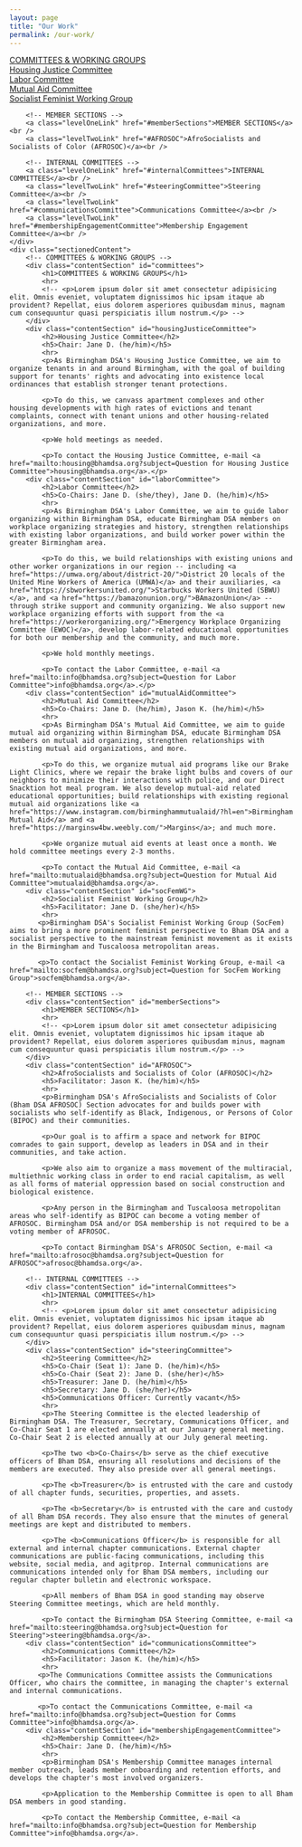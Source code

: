 ```yaml
---
layout: page
title: "Our Work"
permalink: /our-work/
---
```


<div class="mainContainer">
    <div class="scrollableSections">
        <!-- COMMITTEES & WORKING GROUPS -->
        <a class="levelOneLink" href="#committees">COMMITTEES & WORKING GROUPS</a><br />
        <a class="levelTwoLink" href="#housingJusticeCommittee">Housing Justice Committee</a><br />
        <a class="levelTwoLink" href="#laborCommittee">Labor Committee</a><br />
        <a class="levelTwoLink" href="#mutualAidCommittee">Mutual Aid Committee</a><br />
        <a class="levelTwoLink" href="#socFemWG">Socialist Feminist Working Group</a><br />

        <!-- MEMBER SECTIONS -->
        <a class="levelOneLink" href="#memberSections">MEMBER SECTIONS</a><br />
        <a class="levelTwoLink" href="#AFROSOC">AfroSocialists and Socialists of Color (AFROSOC)</a><br />

        <!-- INTERNAL COMMITTEES -->
        <a class="levelOneLink" href="#internalCommittees">INTERNAL COMMITTEES</a><br />
        <a class="levelTwoLink" href="#steeringCommittee">Steering Committee</a><br />
        <a class="levelTwoLink" href="#communicationsCommittee">Communications Committee</a><br />
        <a class="levelTwoLink" href="#membershipEngagementCommittee">Membership Engagement Committee</a><br />
    </div>
    <div class="sectionedContent">
        <!-- COMMITTEES & WORKING GROUPS -->
        <div class="contentSection" id="committees">
            <h1>COMMITTEES & WORKING GROUPS</h1>
            <hr>
            <!-- <p>Lorem ipsum dolor sit amet consectetur adipisicing elit. Omnis eveniet, voluptatem dignissimos hic ipsam itaque ab provident? Repellat, eius dolorem asperiores quibusdam minus, magnam cum consequuntur quasi perspiciatis illum nostrum.</p> -->
        </div>
        <div class="contentSection" id="housingJusticeCommittee">
            <h2>Housing Justice Committee</h2>
            <h5>Chair: Jane D. (he/him)</h5>
            <hr>
            <p>As Birmingham DSA's Housing Justice Committee, we aim to organize tenants in and around Birmingham, with the goal of building support for tenants' rights and advocating into existence local ordinances that establish stronger tenant protections.
            
            <p>To do this, we canvass apartment complexes and other housing developments with high rates of evictions and tenant complaints, connect with tenant unions and other housing-related organizations, and more.
            
            <p>We hold meetings as needed.
            
            <p>To contact the Housing Justice Committee, e-mail <a href="mailto:housing@bhamdsa.org?subject=Question for Housing Justice Committee">housing@bhamdsa.org</a>.</p>
        <div class="contentSection" id="laborCommittee">
            <h2>Labor Committee</h2>
            <h5>Co-Chairs: Jane D. (she/they), Jane D. (he/him)</h5>
            <hr>
            <p>As Birmingham DSA's Labor Committee, we aim to guide labor organizing within Birmingham DSA, educate Birmingham DSA members on workplace organizing strategies and history, strengthen relationships with existing labor organizations, and build worker power within the greater Birmingham area.

            <p>To do this, we build relationships with existing unions and other worker organizations in our region -- including <a href="https://umwa.org/about/district-20/">District 20 locals of the United Mine Workers of America (UMWA)</a> and their auxiliaries, <a href="https://sbworkersunited.org/">Starbucks Workers United (SBWU)</a>, and <a href="https://bamazonunion.org/">BAmazonUnion</a> -- through strike support and community organizing. We also support new workplace organizing efforts with support from the <a href="https://workerorganizing.org/">Emergency Workplace Organizing Committee (EWOC)</a>, develop labor-related educational opportunities for both our membership and the community, and much more.
            
            <p>We hold monthly meetings.
            
            <p>To contact the Labor Committee, e-mail <a href="mailto:info@bhamdsa.org?subject=Question for Labor Committee">info@bhamdsa.org</a>.</p>
        <div class="contentSection" id="mutualAidCommittee">
            <h2>Mutual Aid Committee</h2>
            <h5>Co-Chairs: Jane D. (he/him), Jason K. (he/him)</h5>
            <hr>
            <p>As Birmingham DSA's Mutual Aid Committee, we aim to guide mutual aid organizing within Birmingham DSA, educate Birmingham DSA members on mutual aid organizing, strengthen relationships with existing mutual aid organizations, and more.
            
            <p>To do this, we organize mutual aid programs like our Brake Light Clinics, where we repair the brake light bulbs and covers of our neighbors to minimize their interactions with police, and our Direct Snacktion hot meal program. We also develop mutual-aid related educational opportunities; build relationships with existing regional mutual aid organizations like <a href="https://www.instagram.com/birminghammutualaid/?hl=en">Birmingham Mutual Aid</a> and <a href="https://marginsw4bw.weebly.com/">Margins</a>; and much more.
            
            <p>We organize mutual aid events at least once a month. We hold committee meetings every 2-3 months.
            
            <p>To contact the Mutual Aid Committee, e-mail <a href="mailto:mutualaid@bhamdsa.org?subject=Question for Mutual Aid Committee">mutualaid@bhamdsa.org</a>.
        <div class="contentSection" id="socFemWG">
            <h2>Socialist Feminist Working Group</h2>
            <h5>Facilitator: Jane D. (she/her)</h5>
            <hr>
           <p>Birmingham DSA's Socialist Feminist Working Group (SocFem) aims to bring a more prominent feminist perspective to Bham DSA and a socialist perspective to the mainstream feminist movement as it exists in the Birmingham and Tuscaloosa metropolitan areas.

           <p>To contact the Socialist Feminist Working Group, e-mail <a href="mailto:socfem@bhamdsa.org?subject=Question for SocFem Working Group">socfem@bhamdsa.org</a>.

        <!-- MEMBER SECTIONS -->
        <div class="contentSection" id="memberSections">
            <h1>MEMBER SECTIONS</h1>
            <hr>
            <!-- <p>Lorem ipsum dolor sit amet consectetur adipisicing elit. Omnis eveniet, voluptatem dignissimos hic ipsam itaque ab provident? Repellat, eius dolorem asperiores quibusdam minus, magnam cum consequuntur quasi perspiciatis illum nostrum.</p> -->
        </div>
        <div class="contentSection" id="AFROSOC">
            <h2>AfroSocialists and Socialists of Color (AFROSOC)</h2>
            <h5>Facilitator: Jason K. (he/him)</h5>
            <hr>
            <p>Birmingham DSA's AfroSocialists and Socialists of Color (Bham DSA AFROSOC) Section advocates for and builds power with socialists who self-identify as Black, Indigenous, or Persons of Color (BIPOC) and their communities. 
            
            <p>Our goal is to affirm a space and network for BIPOC comrades to gain support, develop as leaders in DSA and in their communities, and take action.
            
            <p>We also aim to organize a mass movement of the multiracial, multiethnic working class in order to end racial capitalism, as well as all forms of material oppression based on social construction and biological existence.
            
            <p>Any person in the Birmingham and Tuscaloosa metropolitan areas who self-identify as BIPOC can become a voting member of AFROSOC. Birmingham DSA and/or DSA membership is not required to be a voting member of AFROSOC.

            <p>To contact Birmingham DSA's AFROSOC Section, e-mail <a href="mailto:afrosoc@bhamdsa.org?subject=Question for AFROSOC">afrosoc@bhamdsa.org</a>.

        <!-- INTERNAL COMMITTEES -->
        <div class="contentSection" id="internalCommittees">
            <h1>INTERNAL COMMITTEES</h1>
            <hr>
            <!-- <p>Lorem ipsum dolor sit amet consectetur adipisicing elit. Omnis eveniet, voluptatem dignissimos hic ipsam itaque ab provident? Repellat, eius dolorem asperiores quibusdam minus, magnam cum consequuntur quasi perspiciatis illum nostrum.</p> -->
        </div>
        <div class="contentSection" id="steeringCommittee">
            <h2>Steering Committee</h2>
            <h5>Co-Chair (Seat 1): Jane D. (he/him)</h5>
            <h5>Co-Chair (Seat 2): Jane D. (she/her)</h5>
            <h5>Treasurer: Jane D. (he/him)</h5>
            <h5>Secretary: Jane D. (she/her)</h5>
            <h5>Communications Officer: Currently vacant</h5>
            <hr>
            <p>The Steering Committee is the elected leadership of Birmingham DSA. The Treasurer, Secretary, Communications Officer, and Co-Chair Seat 1 are elected annually at our January general meeting. Co-Chair Seat 2 is elected annually at our July general meeting.

            <p>The two <b>Co-Chairs</b> serve as the chief executive officers of Bham DSA, ensuring all resolutions and decisions of the members are executed. They also preside over all general meetings. 

            <p>The <b>Treasurer</b> is entrusted with the care and custody of all chapter funds, securities, properties, and assets. 

            <p>The <b>Secretary</b> is entrusted with the care and custody of all Bham DSA records. They also ensure that the minutes of general meetings are kept and distributed to members.

            <p>The <b>Communications Officer</b> is responsible for all external and internal chapter communications. External chapter communications are public-facing communications, including this website, social media, and agitprop. Internal communications are communications intended only for Bham DSA members, including our regular chapter bulletin and electronic workspace. 
            
            <p>All members of Bham DSA in good standing may observe Steering Committee meetings, which are held monthly.

            <p>To contact the Birmingham DSA Steering Committee, e-mail <a href="mailto:steering@bhamdsa.org?subject=Question for Steering">steering@bhamdsa.org</a>.
        <div class="contentSection" id="communicationsCommittee">
            <h2>Communications Committee</h2>
            <h5>Facilitator: Jason K. (he/him)</h5>
            <hr>
           <p>The Communications Committee assists the Communications Officer, who chairs the committee, in managing the chapter's external and internal communications. 

           <p>To contact the Communications Committee, e-mail <a href="mailto:info@bhamdsa.org?subject=Question for Comms Committee">info@bhamdsa.org</a>.
        <div class="contentSection" id="membershipEngagementCommittee">
            <h2>Membership Committee</h2>
            <h5>Chair: Jane D. (he/him)</h5>
            <hr>
            <p>Birmingham DSA's Membership Committee manages internal member outreach, leads member onboarding and retention efforts, and develops the chapter's most involved organizers.

            <p>Application to the Membership Committee is open to all Bham DSA members in good standing.

            <p>To contact the Membership Committee, e-mail <a href="mailto:info@bhamdsa.org?subject=Question for Membership Committee">info@bhamdsa.org</a>.
